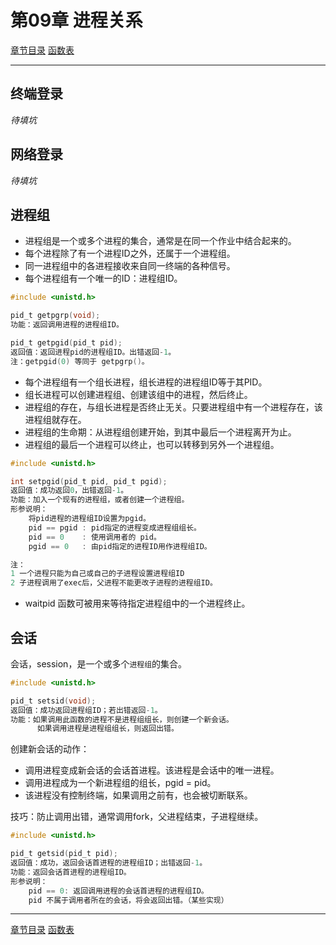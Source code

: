 <h1 id=file_notes>
    第09章 进程关系
</h1>

[章节目录](../../README.md#title_ch09 "返回章节目录")
[函数表](func.md "进入函数表")

---

<h2 id=ch_9.2>
    终端登录
</h2>

*待填坑*

<h2 id=ch_9.3>
    网络登录
</h2>

*待填坑*

<h2 id=ch_9.4>
    进程组
</h2>

* 进程组是一个或多个进程的集合，通常是在同一个作业中结合起来的。
* 每个进程除了有一个进程ID之外，还属于一个进程组。
* 同一进程组中的各进程接收来自同一终端的各种信号。
* 每个进程组有一个唯一的ID：进程组ID。

```c
#include <unistd.h>

pid_t getpgrp(void);
功能：返回调用进程的进程组ID。

pid_t getpgid(pid_t pid);
返回值：返回进程pid的进程组ID。出错返回-1。
注：getpgid(0) 等同于 getpgrp()。
```

* 每个进程组有一个组长进程，组长进程的进程组ID等于其PID。
* 组长进程可以创建进程组、创建该组中的进程，然后终止。
* 进程组的存在，与组长进程是否终止无关。只要进程组中有一个进程存在，该进程组就存在。
* 进程组的生命期：从进程组创建开始，到其中最后一个进程离开为止。
* 进程组的最后一个进程可以终止，也可以转移到另外一个进程组。

```c
#include <unistd.h>

int setpgid(pid_t pid, pid_t pgid);
返回值：成功返回0，出错返回-1。
功能：加入一个现有的进程组，或者创建一个进程组。
形参说明：
    将pid进程的进程组ID设置为pgid。
    pid == pgid : pid指定的进程变成进程组组长。
    pid == 0    : 使用调用者的 pid。
    pgid == 0   : 由pid指定的进程ID用作进程组ID。

注：
1 一个进程只能为自己或自己的子进程设置进程组ID
2 子进程调用了exec后，父进程不能更改子进程的进程组ID。
```

* waitpid 函数可被用来等待指定进程组中的一个进程终止。

<h2 id=ch_9.6>
    会话
</h2>

会话，session，是一个或多个`进程组`的集合。

```c
#include <unistd.h>

pid_t setsid(void);
返回值：成功返回进程组ID；若出错返回-1。
功能：如果调用此函数的进程不是进程组组长，则创建一个新会话。
      如果调用进程是进程组组长，则返回出错。
```

创建新会话的动作：
* 调用进程变成新会话的会话首进程。该进程是会话中的唯一进程。
* 调用进程成为一个新进程组的组长，pgid = pid。
* 该进程没有控制终端，如果调用之前有，也会被切断联系。

技巧：防止调用出错，通常调用fork，父进程结束，子进程继续。

```c
#include <unistd.h>

pid_t getsid(pid_t pid);
返回值：成功，返回会话首进程的进程组ID；出错返回-1。
功能：返回会话首进程的进程组ID。
形参说明：
    pid == 0: 返回调用进程的会话首进程的进程组ID。
    pid 不属于调用者所在的会话，将会返回出错。（某些实现）
```



---

[章节目录](../../README.md#title_ch08 "返回章节目录")
[函数表](func.md "进入函数表")
